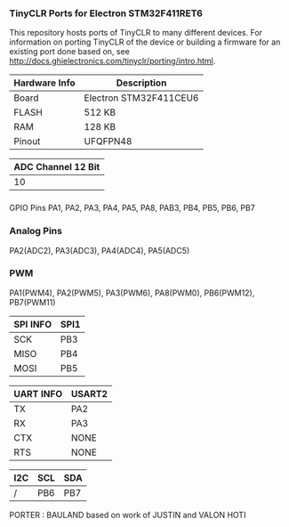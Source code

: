 ### TinyCLR Ports for Electron STM32F411RET6 

This repository hosts ports of TinyCLR to many different devices. 
For information on porting TinyCLR of the device or building a firmware for an existing port done based on, see http://docs.ghielectronics.com/tinyclr/porting/intro.html.

|Hardware Info|      Description      |
|-------------|-----------------------|
|Board        |Electron STM32F411CEU6 |
|FLASH        |      512 KB           |
|RAM          |      128 KB           |
|Pinout       |     UFQFPN48          |

|ADC Channel 12 Bit|
|------------------|
|        10        |

###
GPIO Pins
PA1, PA2, PA3, PA4, PA5, PA8, PAB3, PB4, PB5, PB6, PB7

### Analog Pins 
PA2(ADC2), PA3(ADC3), PA4(ADC4), PA5(ADC5)

### PWM
PA1(PWM4), PA2(PWM5), PA3(PWM6), PA8(PWM0), PB6(PWM12), PB7(PWM11)

|SPI INFO| SPI1 |
|--------|------|
|  SCK   | PB3  |
|  MISO  | PB4  |
|  MOSI  | PB5  |


|UART INFO| USART2 |
|---------|--------|
|    TX   |   PA2  | 
|    RX   |   PA3  | 
|   CTX   |  NONE  |
|   RTS   |  NONE  |

|I2C| SCL | SDA |
|---|-----|------|
| / | PB6 | PB7 |



PORTER : BAULAND based on work of JUSTIN and VALON HOTI
